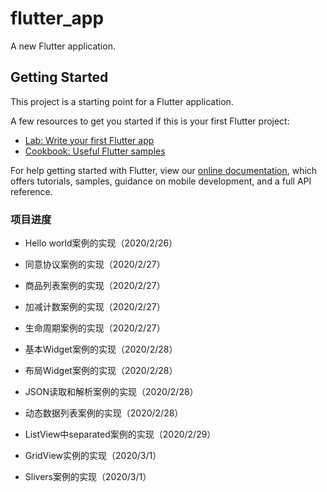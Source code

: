 # flutter_app

A new Flutter application.

## Getting Started

This project is a starting point for a Flutter application.

A few resources to get you started if this is your first Flutter project:

- [Lab: Write your first Flutter app](https://flutter.dev/docs/get-started/codelab)
- [Cookbook: Useful Flutter samples](https://flutter.dev/docs/cookbook)

For help getting started with Flutter, view our
[online documentation](https://flutter.dev/docs), which offers tutorials,
samples, guidance on mobile development, and a full API reference.


### 项目进度

- Hello world案例的实现（2020/2/26）

- 同意协议案例的实现（2020/2/27）

- 商品列表案例的实现（2020/2/27）

- 加减计数案例的实现（2020/2/27）

- 生命周期案例的实现（2020/2/27）

- 基本Widget案例的实现（2020/2/28）

- 布局Widget案例的实现（2020/2/28）

- JSON读取和解析案例的实现（2020/2/28）

- 动态数据列表案例的实现（2020/2/28）

- ListView中separated案例的实现（2020/2/29）

- GridView实例的实现（2020/3/1）

- Slivers案例的实现（2020/3/1）

